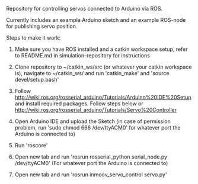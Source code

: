 Repository for controlling servos connected to Arduino via ROS. 

Currently includes an example Arduino sketch and an example ROS-node for publishing servo position.

Steps to make it work:

1. Make sure you have ROS installed and a catkin workspace setup, refer to README.md in simulation-repository for instructions

2. Clone repository to ~/catkin_ws/src (or whatever your catkin workspace is), navigate to ~/catkin_ws/ and run 'catkin_make' and 'source devel/setup.bash'

3. Follow http://wiki.ros.org/rosserial_arduino/Tutorials/Arduino%20IDE%20Setup and install required packages. Follow steps below or http://wiki.ros.org/rosserial_arduino/Tutorials/Servo%20Controller

4. Open Arduino IDE and upload the Sketch (in case of permission problem, run 'sudo chmod 666 /dev/ttyACM0' for whatever port the Arduino is connected to)

5. Run 'roscore'

6. Open new tab and run 'rosrun rosserial_python serial_node.py /dev/ttyACM0' (For whatever port the Arduino is connected to)

7. Open new tab and run 'rosrun inmoov_servo_control servo.py'
